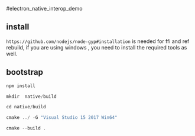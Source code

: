 #electron_native_interop_demo
## install  
`https://github.com/nodejs/node-gyp#installation` is needed for ffi and ref rebuild, if you are using windows , you need to install the required tools as well. 


## bootstrap
```javascript
npm install

mkdir  native/build

cd native/build

cmake ../ -G "Visual Studio 15 2017 Win64"

cmake --build .

```